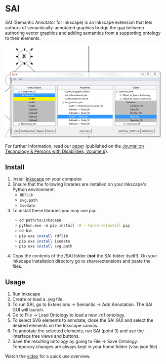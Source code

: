 # SAI
SAI (Semantic Annotator for Inkscape) is an Inkscape extension that lets authors of semantically-annotated graphics bridge the gap between authoring vector graphics and adding semantics from a supporting ontology to their elements.

![SAI screenshot](resources/SAI-screenshot.png)

For further information, read our [paper](resources/SAI-paper-CSUN18.pdf) (published on the [Journal on Technology & Persons with Disabilities, Volume 6](http://scholarworks.csun.edu/handle/10211.3/203010)).

## Install

1. Install [Inkscape](https://inkscape.org/) on your computer.
2. Ensure that the following libraries are installed on your Inkscape's Python environment:
   * `RDFLib`
   * `svg.path`
   * `Isodate`
3. To install these libraries you may use pip:
   ```bash
    > cd path/to/Inkscape
    > python.exe -m pip install -U --force-reinstall pip
    > cd bin
    > pip.exe install rdflib
    > pip.exe install isodate
    > pip.exe install svg.path
   ```
4. Copy the contents of the /SAI folder (**not** the SAI folder itself!). On your Inkscape installation directory go to share/extensions and paste the files.

## Usage

1. Run Inkscape
2. Create or load a .svg file.
3. To run SAI, go to Extensions -> Semantic -> Add Annotation. The SAI GUI will launch.
4. Go to File -> Load Ontology to load a new .rdf ontology.
5. To select SVG elements to annotate, close the SAI GUI and select the desired elements on the Inkscape canvas.
6. To annotate the selected elements, run SAI (point 3) and use the interface tree views and buttons.
7. Save the resulting ontology by going to File -> Save Ontology. Temporary changes are always kept in your home folder (viso.json file)

Watch the [video](resources/SAI-video.mp4) for a quick use overview.

